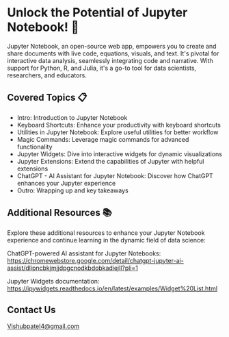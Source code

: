# Unlock the Potential of Jupyter Notebook! 🚀

Jupyter Notebook, an open-source web app, empowers you to create and share documents with live code, equations, visuals, and text. It's pivotal for interactive data analysis, seamlessly integrating code and narrative. With support for Python, R, and Julia, it's a go-to tool for data scientists, researchers, and educators.

## Covered Topics 📋

- Intro: Introduction to Jupyter Notebook
- Keyboard Shortcuts: Enhance your productivity with keyboard shortcuts
- Utilities in Jupyter Notebook: Explore useful utilities for better workflow
- Magic Commands: Leverage magic commands for advanced functionality
- Jupyter Widgets: Dive into interactive widgets for dynamic visualizations
- Jupyter Extensions: Extend the capabilities of Jupyter with helpful extensions
- ChatGPT - AI Assistant for Jupyter Notebook: Discover how ChatGPT enhances your Jupyter experience
- Outro: Wrapping up and key takeaways

## Additional Resources 📚

Explore these additional resources to enhance your Jupyter Notebook experience and continue learning in the dynamic field of data science:

ChatGPT-powered AI assistant for Jupyter Notebooks: 
https://chromewebstore.google.com/detail/chatgpt-jupyter-ai-assist/dlipncbkjmjjdpgcnodkbdobkadiejll?pli=1

Jupyter Widgets documentation:
https://ipywidgets.readthedocs.io/en/latest/examples/Widget%20List.html


## Contact Us
Vishubpatel4@gmail.com

